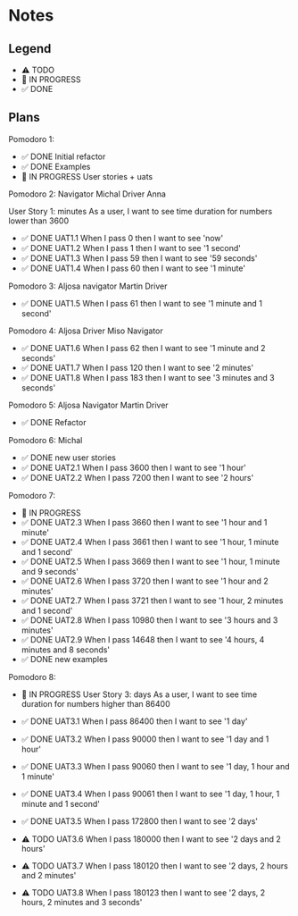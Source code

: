 # Notes

## Legend

- ⚠ TODO
- 🚧 IN PROGRESS
- ✅ DONE

## Plans

Pomodoro 1:

- ✅ DONE Initial refactor
- ✅ DONE Examples
- 🚧 IN PROGRESS User stories + uats

Pomodoro 2:
Navigator Michal Driver Anna

User Story 1: minutes
As a user, I want to see time duration for numbers lower than 3600

- ✅ DONE UAT1.1 When I pass 0 then I want to see 'now'
- ✅ DONE UAT1.2 When I pass 1 then I want to see '1 second'
- ✅ DONE UAT1.3 When I pass 59 then I want to see '59 seconds'
- ✅ DONE UAT1.4 When I pass 60 then I want to see '1 minute'

Pomodoro 3:
Aljosa navigator Martin Driver

- ✅ DONE UAT1.5 When I pass 61 then I want to see '1 minute and 1 second'

Pomodoro 4:
Aljosa Driver Miso Navigator

- ✅ DONE UAT1.6 When I pass 62 then I want to see '1 minute and 2 seconds'
- ✅ DONE UAT1.7 When I pass 120 then I want to see '2 minutes'
- ✅ DONE UAT1.8 When I pass 183 then I want to see '3 minutes and 3 seconds'

Pomodoro 5:
Aljosa Navigator Martin Driver

- ✅ DONE Refactor

Pomodoro 6:
Michal

- ✅ DONE new user stories
- ✅ DONE UAT2.1 When I pass 3600 then I want to see '1 hour'
- ✅ DONE UAT2.2 When I pass 7200 then I want to see '2 hours'

Pomodoro 7:

- 🚧 IN PROGRESS
- ✅ DONE UAT2.3 When I pass 3660 then I want to see '1 hour and 1 minute'
- ✅ DONE UAT2.4 When I pass 3661 then I want to see '1 hour, 1 minute and 1 second'
- ✅ DONE UAT2.5 When I pass 3669 then I want to see '1 hour, 1 minute and 9 seconds'
- ✅ DONE UAT2.6 When I pass 3720 then I want to see '1 hour and 2 minutes'
- ✅ DONE UAT2.7 When I pass 3721 then I want to see '1 hour, 2 minutes and 1 second'
- ✅ DONE UAT2.8 When I pass 10980 then I want to see '3 hours and 3 minutes'
- ✅ DONE UAT2.9 When I pass 14648 then I want to see '4 hours, 4 minutes and 8 seconds'
- ✅ DONE new examples

Pomodoro 8:

- 🚧 IN PROGRESS User Story 3: days
  As a user, I want to see time duration for numbers higher than 86400

- ✅ DONE UAT3.1 When I pass 86400 then I want to see '1 day'
- ✅ DONE UAT3.2 When I pass 90000 then I want to see '1 day and 1 hour'
- ✅ DONE UAT3.3 When I pass 90060 then I want to see '1 day, 1 hour and 1 minute'
- ✅ DONE UAT3.4 When I pass 90061 then I want to see '1 day, 1 hour, 1 minute and 1 second'
- ✅ DONE UAT3.5 When I pass 172800 then I want to see '2 days'
- ⚠ TODO UAT3.6 When I pass 180000 then I want to see '2 days and 2 hours'
- ⚠ TODO UAT3.7 When I pass 180120 then I want to see '2 days, 2 hours and 2 minutes'
- ⚠ TODO UAT3.8 When I pass 180123 then I want to see '2 days, 2 hours, 2 minutes and 3 seconds'
